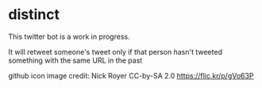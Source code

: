 # distinct
This twitter bot is a work in progress.

It will retweet someone's tweet only if that person hasn't tweeted 
something with the same URL in the past

github icon image credit: Nick Royer CC-by-SA 2.0 https://flic.kr/p/gVo63P

